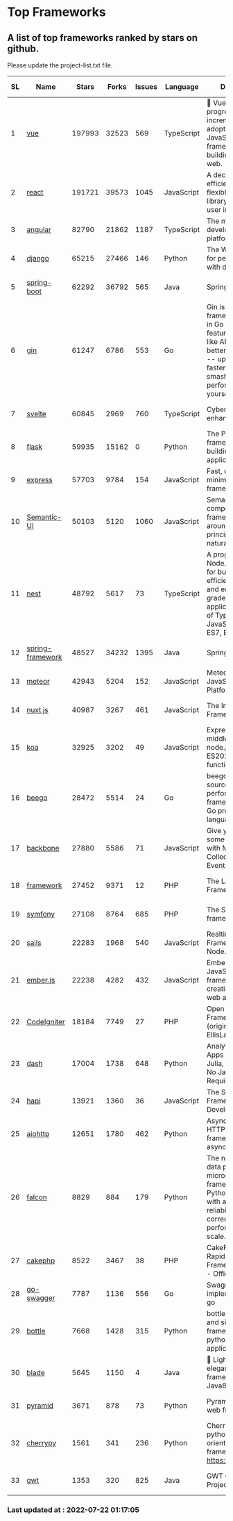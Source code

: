 # Top Frameworks
## A list of top frameworks ranked by stars on github.  
Please update the project-list.txt file.

| SL| Name  | Stars| Forks| Issues | Language | Description | Last Commit |
| --| ------| -----| ---- | ------ | -------- | ----------- | ----------- |
| 1 | [vue](https://github.com/vuejs/vue) | 197993 | 32523 | 569 | TypeScript | 🖖 Vue.js is a progressive, incrementally-adoptable JavaScript framework for building UI on the web. | 2022-07-20 04:13:04 |
| 2 | [react](https://github.com/facebook/react) | 191721 | 39573 | 1045 | JavaScript | A declarative, efficient, and flexible JavaScript library for building user interfaces. | 2022-07-21 19:46:57 |
| 3 | [angular](https://github.com/angular/angular) | 82790 | 21862 | 1187 | TypeScript | The modern web developer’s platform | 2022-07-21 12:17:43 |
| 4 | [django](https://github.com/django/django) | 65215 | 27466 | 146 | Python | The Web framework for perfectionists with deadlines. | 2022-07-21 05:05:50 |
| 5 | [spring-boot](https://github.com/spring-projects/spring-boot) | 62292 | 36792 | 565 | Java | Spring Boot | 2022-07-21 14:32:40 |
| 6 | [gin](https://github.com/gin-gonic/gin) | 61247 | 6786 | 553 | Go | Gin is a HTTP web framework written in Go (Golang). It features a Martini-like API with much better performance -- up to 40 times faster. If you need smashing performance, get yourself some Gin. | 2022-07-05 01:58:06 |
| 7 | [svelte](https://github.com/sveltejs/svelte) | 60845 | 2969 | 760 | TypeScript | Cybernetically enhanced web apps | 2022-07-19 16:02:40 |
| 8 | [flask](https://github.com/pallets/flask) | 59935 | 15162 | 0 | Python | The Python micro framework for building web applications. | 2022-07-14 21:17:38 |
| 9 | [express](https://github.com/expressjs/express) | 57703 | 9784 | 154 | JavaScript | Fast, unopinionated, minimalist web framework for node. | 2022-05-20 15:57:37 |
| 10 | [Semantic-UI](https://github.com/Semantic-Org/Semantic-UI) | 50103 | 5120 | 1060 | JavaScript | Semantic is a UI component framework based around useful principles from natural language. | 2018-10-21 20:59:02 |
| 11 | [nest](https://github.com/nestjs/nest) | 48792 | 5617 | 73 | TypeScript | A progressive Node.js framework for building efficient, scalable, and enterprise-grade server-side applications on top of TypeScript & JavaScript (ES6, ES7, ES8) 🚀 | 2022-07-21 07:52:57 |
| 12 | [spring-framework](https://github.com/spring-projects/spring-framework) | 48527 | 34232 | 1395 | Java | Spring Framework | 2022-07-21 12:29:15 |
| 13 | [meteor](https://github.com/meteor/meteor) | 42943 | 5204 | 152 | JavaScript | Meteor, the JavaScript App Platform | 2022-07-18 13:44:14 |
| 14 | [nuxt.js](https://github.com/nuxt/nuxt.js) | 40987 | 3267 | 461 | JavaScript | The Intuitive Vue(2) Framework | 2022-07-12 08:43:35 |
| 15 | [koa](https://github.com/koajs/koa) | 32925 | 3202 | 49 | JavaScript | Expressive middleware for node.js using ES2017 async functions | 2022-07-13 16:11:33 |
| 16 | [beego](https://github.com/beego/beego) | 28472 | 5514 | 24 | Go | beego is an open-source, high-performance web framework for the Go programming language. | 2022-07-19 13:52:40 |
| 17 | [backbone](https://github.com/jashkenas/backbone) | 27880 | 5586 | 71 | JavaScript | Give your JS App some Backbone with Models, Views, Collections, and Events | 2022-04-26 12:19:45 |
| 18 | [framework](https://github.com/laravel/framework) | 27452 | 9371 | 12 | PHP | The Laravel Framework. | 2022-07-21 20:30:32 |
| 19 | [symfony](https://github.com/symfony/symfony) | 27108 | 8764 | 685 | PHP | The Symfony PHP framework | 2022-07-21 14:24:34 |
| 20 | [sails](https://github.com/balderdashy/sails) | 22283 | 1968 | 540 | JavaScript | Realtime MVC Framework for Node.js | 2022-05-27 21:40:10 |
| 21 | [ember.js](https://github.com/emberjs/ember.js) | 22238 | 4282 | 432 | JavaScript | Ember.js - A JavaScript framework for creating ambitious web applications | 2022-07-15 08:57:53 |
| 22 | [CodeIgniter](https://github.com/bcit-ci/CodeIgniter) | 18184 | 7749 | 27 | PHP | Open Source PHP Framework (originally from EllisLab) | 2022-06-27 19:12:41 |
| 23 | [dash](https://github.com/plotly/dash) | 17004 | 1738 | 648 | Python | Analytical Web Apps for Python, R, Julia, and Jupyter. No JavaScript Required. | 2022-07-21 13:14:03 |
| 24 | [hapi](https://github.com/hapijs/hapi) | 13921 | 1360 | 36 | JavaScript | The Simple, Secure Framework Developers Trust | 2022-06-13 17:44:05 |
| 25 | [aiohttp](https://github.com/aio-libs/aiohttp) | 12651 | 1780 | 462 | Python | Asynchronous HTTP client/server framework for asyncio and Python | 2022-07-18 22:17:50 |
| 26 | [falcon](https://github.com/falconry/falcon) | 8829 | 884 | 179 | Python | The no-magic web data plane API and microservices framework for Python developers, with a focus on reliability, correctness, and performance at scale. | 2022-06-27 20:23:03 |
| 27 | [cakephp](https://github.com/cakephp/cakephp) | 8522 | 3467 | 38 | PHP | CakePHP: The Rapid Development Framework for PHP - Official Repository | 2022-07-21 20:50:14 |
| 28 | [go-swagger](https://github.com/go-swagger/go-swagger) | 7787 | 1136 | 556 | Go | Swagger 2.0 implementation for go | 2022-06-14 15:48:24 |
| 29 | [bottle](https://github.com/bottlepy/bottle) | 7668 | 1428 | 315 | Python | bottle.py is a fast and simple micro-framework for python web-applications. | 2022-06-29 07:36:57 |
| 30 | [blade](https://github.com/lets-blade/blade) | 5645 | 1150 | 4 | Java | :rocket: Lightning fast and elegant mvc framework for Java8 | 2022-05-10 12:38:06 |
| 31 | [pyramid](https://github.com/Pylons/pyramid) | 3671 | 878 | 73 | Python | Pyramid - A Python web framework | 2022-03-13 22:49:13 |
| 32 | [cherrypy](https://github.com/cherrypy/cherrypy) | 1561 | 341 | 236 | Python | CherryPy is a pythonic, object-oriented HTTP framework.      https://cherrypy.dev | 2022-07-17 20:36:25 |
| 33 | [gwt](https://github.com/gwtproject/gwt) | 1353 | 320 | 825 | Java | GWT Open Source Project | 2022-07-16 16:37:40 |

### Last updated at : 2022-07-22 01:17:05
